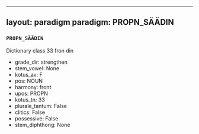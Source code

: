 
---
layout: paradigm
paradigm: PROPN_SÄÄDIN
---
### ` PROPN_SÄÄDIN `

Dictionary class 33 fron din
* grade_dir: strengthen
* stem_vowel: None
* kotus_av: F
* pos: NOUN
* harmony: front
* upos: PROPN
* kotus_tn: 33
* plurale_tantum: False
* clitics: False
* possessive: False
* stem_diphthong: None
